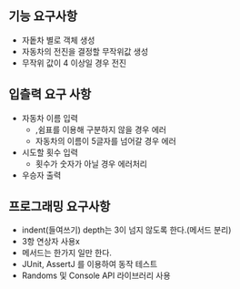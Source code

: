 ## 기능 요구사항
- 자돝차 별로 객체 생성
- 자동차의 전진을 결정할 무작위값 생성
- 무작위 값이 4 이상일 경우 전진

## 입츨력 요구 사항
- 자동차 이름 입력
  - ,쉼표를 이용해 구분하지 않을 경우 에러
  - 자동차의 이름이 5글자를 넘어갈 경우 에러
- 시도할 횟수 입력
  - 횟수가 숫자가 아닐 경우 에러처리
- 우승자 출력

## 프로그래밍 요구사항
- indent(들여쓰기) depth는 3이 넘지 않도록 한다.(메서드 분리)
- 3항 연상자 사용x
- 메서드는 한가지 일만 한다.
- JUnit, AssertJ 를 이용하여 동작 테스트
- Randoms 및 Console API 라이브러리 사용
